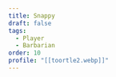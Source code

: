 ```yaml
---
title: Snappy
draft: false
tags:
  - Player
  - Barbarian
order: 10
profile: "[[toortle2.webp]]"
---
```

